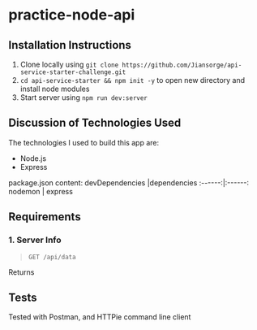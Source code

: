 # practice-node-api

## Installation Instructions

1. Clone locally using `git clone https://github.com/Jiansorge/api-service-starter-challenge.git`
1. `cd api-service-starter && npm init -y` to open new directory and install node modules
1. Start server using `npm run dev:server`

## Discussion of Technologies Used

The technologies I used to build this app are:

* Node.js
* Express

package.json content:
 devDependencies |dependencies
:------:|:------:
 nodemon | express


## Requirements

### 1. Server Info

> `GET /api/data`

Returns


## Tests

Tested with Postman, and HTTPie command line client
